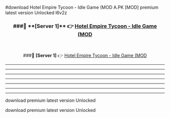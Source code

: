 #download Hotel Empire Tycoon - Idle Game (MOD A.PK [MOD] premium latest version Unlocked l6v2z 



<div align="center">
<h3>###🔹 **[Server 1]** 👉 <a href="https://download1apk.web.app/">Hotel Empire Tycoon - Idle Game (MOD</a></h3><br>


###🔹 **[Server 1]** 👉 <a href="https://download1apk.web.app/">Hotel Empire Tycoon - Idle Game (MOD</a></h3>
</div>



----------------------------------------------------------

----------------------------------------------------------

----------------------------------------------------------

----------------------------------------------------------

----------------------------------------------------------

----------------------------------------------------------

----------------------------------------------------------

download premium latest version Unlocked

download premium latest version Unlocked
